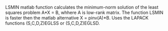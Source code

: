 LSMIN matlab function calculates the minimum-norm solution of the least squares problem A*X = B, whhere A is low-rank matrix. The function LSMIN is faster then the matlab alternative X = pinv(A)*B. Uses the LAPACK functions (S,C,D,Z)EGLSS or (S,C,D,Z)EGLSD.
